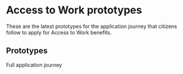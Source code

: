 # Access to Work prototypes
These are the latest prototypes for the application journey that citizens follow to apply for Access to Work benefits.

## Prototypes
Full application journey
